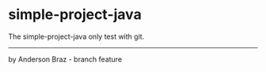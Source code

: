 # simple-project-java

The simple-project-java only test with git.

---

by Anderson Braz - branch feature
